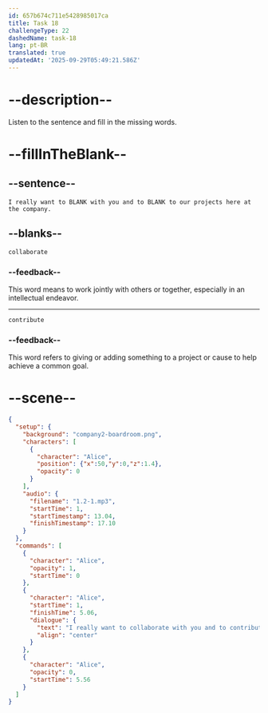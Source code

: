 ```yaml
---
id: 657b674c711e5428985017ca
title: Task 18
challengeType: 22
dashedName: task-18
lang: pt-BR
translated: true
updatedAt: '2025-09-29T05:49:21.586Z'
---
```

<!--
AUDIO REFERENCE:

I really want to collaborate with you and to contribute to our projects here at the company.
-->

# --description--

Listen to the sentence and fill in the missing words. 

# --fillInTheBlank--

## --sentence--

`I really want to BLANK with you and to BLANK to our projects here at the company.`

## --blanks--

`collaborate`

### --feedback--

This word means to work jointly with others or together, especially in an intellectual endeavor.

---

`contribute`

### --feedback--

This word refers to giving or adding something to a project or cause to help achieve a common goal.

# --scene--

```json
{
  "setup": {
    "background": "company2-boardroom.png",
    "characters": [
      {
        "character": "Alice",
        "position": {"x":50,"y":0,"z":1.4},
        "opacity": 0
      }
    ],
    "audio": {
      "filename": "1.2-1.mp3",
      "startTime": 1,
      "startTimestamp": 13.04,
      "finishTimestamp": 17.10
    }
  },
  "commands": [
    {
      "character": "Alice",
      "opacity": 1,
      "startTime": 0
    },
    {
      "character": "Alice",
      "startTime": 1,
      "finishTime": 5.06,
      "dialogue": {
        "text": "I really want to collaborate with you and to contribute to our projects here at the company.",
        "align": "center"
      }
    },
    {
      "character": "Alice",
      "opacity": 0,
      "startTime": 5.56
    }
  ]
}
```
